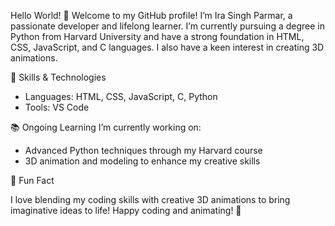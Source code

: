 Hello World! 🌟
Welcome to my GitHub profile! I’m Ira Singh Parmar, a passionate developer and lifelong learner. I’m currently pursuing a degree in Python from Harvard University and have a strong foundation in HTML, CSS, JavaScript, and C languages. I also have a keen interest in creating 3D animations.

🔧 Skills & Technologies
  - Languages: HTML, CSS, JavaScript, C, Python
  - Tools: VS Code
  
📚 Ongoing Learning
  I’m currently working on:
  - Advanced Python techniques through my Harvard course
  - 3D animation and modeling to enhance my creative skills

🧩 Fun Fact

I love blending my coding skills with creative 3D animations to bring imaginative ideas to life!
Happy coding and animating! 🎉
